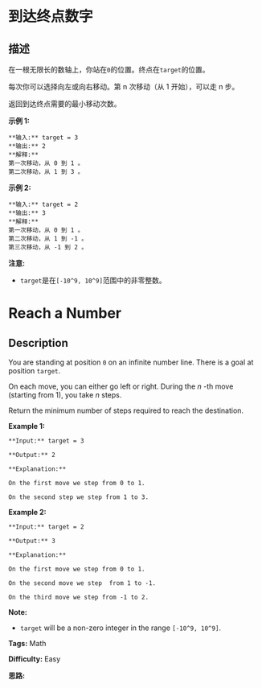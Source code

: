 # 到达终点数字

## 描述

在一根无限长的数轴上，你站在`0`的位置。终点在`target`的位置。

每次你可以选择向左或向右移动。第 n 次移动（从 1 开始），可以走 n 步。

返回到达终点需要的最小移动次数。

**示例 1:**

    
    
    **输入:** target = 3
    **输出:** 2
    **解释:**
    第一次移动，从 0 到 1 。
    第二次移动，从 1 到 3 。
    

**示例 2:**

    
    
    **输入:** target = 2
    **输出:** 3
    **解释:**
    第一次移动，从 0 到 1 。
    第二次移动，从 1 到 -1 。
    第三次移动，从 -1 到 2 。
    

**注意:**

  * `target`是在`[-10^9, 10^9]`范围中的非零整数。



# Reach a Number

## Description



You are standing at position `0` on an infinite number line. There is a goal at position `target`.

On each move, you can either go left or right. During the _n_ -th move (starting from 1), you take _n_ steps.

Return the minimum number of steps required to reach the destination.

**Example 1:**  

    
    
    **Input:** target = 3
    **Output:** 2
    **Explanation:**
    On the first move we step from 0 to 1.
    On the second step we step from 1 to 3.
    

**Example 2:**  

    
    
    **Input:** target = 2
    **Output:** 3
    **Explanation:**
    On the first move we step from 0 to 1.
    On the second move we step  from 1 to -1.
    On the third move we step from -1 to 2.
    

**Note:**  

* `target` will be a non-zero integer in the range `[-10^9, 10^9]`.


**Tags:** Math

**Difficulty:** Easy

**思路:**
